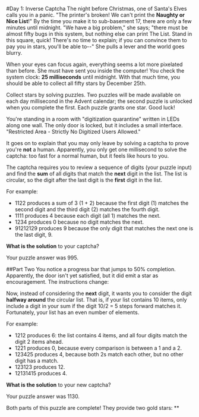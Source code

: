 #Day 1: Inverse Captcha
The night before Christmas, one of Santa's Elves calls you in a panic. "The printer's broken! We can't print 
the **Naughty or Nice List**!" By the time you make it to sub-basement 17, there are only a few minutes until 
midnight. "We have a big problem," she says; "there must be almost fifty bugs in this system, but nothing else can 
print The List. Stand in this square, quick! There's no time to explain; if you can convince them to pay you in 
stars, you'll be able to--" She pulls a lever and the world goes blurry.

When your eyes can focus again, everything seems a lot more pixelated than before. She must have sent you 
inside the computer! You check the system clock: **25 milliseconds** until midnight. With that much time, 
you should be able to collect all fifty stars by December 25th.

Collect stars by solving puzzles. Two puzzles will be made available on each day millisecond in the Advent 
calendar; the second puzzle is unlocked when you complete the first. Each puzzle grants one star. Good luck!

You're standing in a room with "digitization quarantine" written in LEDs along one wall. The only door is 
locked, but it includes a small interface. "Restricted Area - Strictly No Digitized Users Allowed."

It goes on to explain that you may only leave by solving a captcha to prove you're **not** a human. Apparently, 
you only get one millisecond to solve the captcha: too fast for a normal human, but it feels like hours to you.

The captcha requires you to review a sequence of digits (your puzzle input) and find the **sum** of all digits 
that match the **next** digit in the list. The list is circular, so the digit after the last digit is the 
**first** digit in the list.

For example:

* 1122 produces a sum of 3 (1 + 2) because the first digit (1) matches the second digit and the third digit (2) matches the fourth digit.
* 1111 produces 4 because each digit (all 1) matches the next.
* 1234 produces 0 because no digit matches the next.
* 91212129 produces 9 because the only digit that matches the next one is the last digit, 9.

**What is the solution** to your captcha?

Your puzzle answer was 995.

##Part Two
You notice a progress bar that jumps to 50% completion. Apparently, the door isn't yet satisfied, but it did emit 
a star as encouragement. The instructions change:

Now, instead of considering the **next** digit, it wants you to consider the digit **halfway around** the circular 
list. That is, if your list contains 10 items, only include a digit in your sum if the digit 10/2 = 5 steps 
forward matches it. Fortunately, your list has an even number of elements.

For example:

* 1212 produces 6: the list contains 4 items, and all four digits match the digit 2 items ahead.
* 1221 produces 0, because every comparison is between a 1 and a 2.
* 123425 produces 4, because both 2s match each other, but no other digit has a match.
* 123123 produces 12.
* 12131415 produces 4.

**What is the solution** to your new captcha?

Your puzzle answer was 1130.

Both parts of this puzzle are complete! They provide two gold stars: **